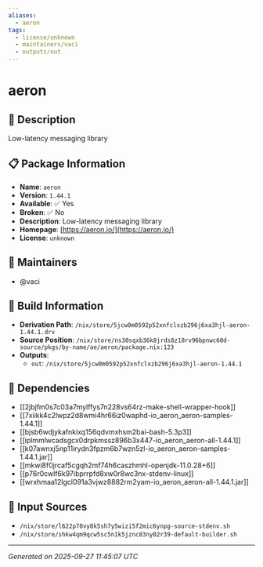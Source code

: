 ```yaml
---
aliases:
  - aeron
tags:
  - license/unknown
  - maintainers/vaci
  - outputs/out
---
```


# aeron

## 📝 Description

Low-latency messaging library

## 📋 Package Information

- **Name**: `aeron`
- **Version**: `1.44.1`
- **Available**: ✅ Yes
- **Broken**: ✅ No
- **Description**: Low-latency messaging library
- **Homepage**: [https://aeron.io/](https://aeron.io/)
- **License**: `unknown`
## 👥 Maintainers

- @vaci


## 🔧 Build Information

- **Derivation Path**: `/nix/store/5jcw0m0592p52xnfclxzb296j6xa3hjl-aeron-1.44.1.drv`
- **Source Position**: `/nix/store/ns30sqxb36k8jrds8z18rv96bpnwc60d-source/pkgs/by-name/ae/aeron/package.nix:123`
- **Outputs**:
  - `out`:  `/nix/store/5jcw0m0592p52xnfclxzb296j6xa3hjl-aeron-1.44.1`

## 🔗 Dependencies

- [[2jbjfm0s7c03a7mylffys7n228vs64rz-make-shell-wrapper-hook]]
- [[7xiikk4c2lwpz2d8wmi4hr66iz0waphd-io_aeron_aeron-samples-1.44.1]]
- [[bjsb6wdjykafnkixq156qdvmxhsm2bai-bash-5.3p3]]
- [[iplmmlwcadsgcx0drpkmssz896b3x447-io_aeron_aeron-all-1.44.1]]
- [[k07awnxj5np11irydn3fpzm6b7wzn5zl-io_aeron_aeron-samples-1.44.1.jar]]
- [[mkwi8f0jrcaf5cgqh2mf74h6caszhmhl-openjdk-11.0.28+6]]
- [[p76r0cwlf6k97ibprrpfd8xw0r8wc3nx-stdenv-linux]]
- [[wrxhmaa12lgcl091a3vjwz8882rm2yam-io_aeron_aeron-all-1.44.1.jar]]

## 📁 Input Sources

- `/nix/store/l622p70vy8k5sh7y5wizi5f2mic6ynpg-source-stdenv.sh`
- `/nix/store/shkw4qm9qcw5sc5n1k5jznc83ny02r39-default-builder.sh`

---
*Generated on 2025-09-27 11:45:07 UTC*
